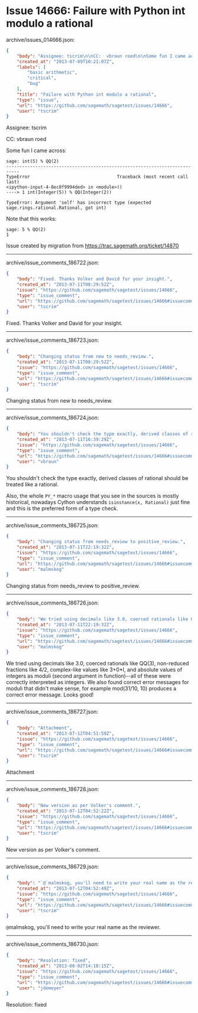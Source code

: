 # Issue 14666: Failure with Python int modulo a rational

archive/issues_014666.json:
```json
{
    "body": "Assignee: tscrim\n\nCC:  vbraun roed\n\nSome fun I came across:\n\n```\nsage: int(5) % QQ(2)\n---------------------------------------------------------------------------\nTypeError                                 Traceback (most recent call last)\n<ipython-input-4-8ec0f9994ded> in <module>()\n----> 1 int(Integer(5)) % QQ(Integer(2))\n\nTypeError: Argument 'self' has incorrect type (expected sage.rings.rational.Rational, got int)\n```\n\n\nNote that this works:\n\n```\nsage: 5 % QQ(2)\n1\n```\n\n\nIssue created by migration from https://trac.sagemath.org/ticket/14870\n\n",
    "created_at": "2013-07-09T10:21:07Z",
    "labels": [
        "basic arithmetic",
        "critical",
        "bug"
    ],
    "title": "Failure with Python int modulo a rational",
    "type": "issue",
    "url": "https://github.com/sagemath/sagetest/issues/14666",
    "user": "tscrim"
}
```
Assignee: tscrim

CC:  vbraun roed

Some fun I came across:

```
sage: int(5) % QQ(2)
---------------------------------------------------------------------------
TypeError                                 Traceback (most recent call last)
<ipython-input-4-8ec0f9994ded> in <module>()
----> 1 int(Integer(5)) % QQ(Integer(2))

TypeError: Argument 'self' has incorrect type (expected sage.rings.rational.Rational, got int)
```


Note that this works:

```
sage: 5 % QQ(2)
1
```


Issue created by migration from https://trac.sagemath.org/ticket/14870





---

archive/issue_comments_186722.json:
```json
{
    "body": "Fixed. Thanks Volker and David for your insight.",
    "created_at": "2013-07-11T08:29:52Z",
    "issue": "https://github.com/sagemath/sagetest/issues/14666",
    "type": "issue_comment",
    "url": "https://github.com/sagemath/sagetest/issues/14666#issuecomment-186722",
    "user": "tscrim"
}
```

Fixed. Thanks Volker and David for your insight.



---

archive/issue_comments_186723.json:
```json
{
    "body": "Changing status from new to needs_review.",
    "created_at": "2013-07-11T08:29:52Z",
    "issue": "https://github.com/sagemath/sagetest/issues/14666",
    "type": "issue_comment",
    "url": "https://github.com/sagemath/sagetest/issues/14666#issuecomment-186723",
    "user": "tscrim"
}
```

Changing status from new to needs_review.



---

archive/issue_comments_186724.json:
```json
{
    "body": "You shouldn't check the type exactly, derived classes of rational should be treated like a rational.\n\nAlso, the whole `PY_*` macro usage that you see in the sources is mostly historical, nowadays Cython understands `isinstance(x, Rational)` just fine and this is the preferred form of a type check.",
    "created_at": "2013-07-11T16:39:29Z",
    "issue": "https://github.com/sagemath/sagetest/issues/14666",
    "type": "issue_comment",
    "url": "https://github.com/sagemath/sagetest/issues/14666#issuecomment-186724",
    "user": "vbraun"
}
```

You shouldn't check the type exactly, derived classes of rational should be treated like a rational.

Also, the whole `PY_*` macro usage that you see in the sources is mostly historical, nowadays Cython understands `isinstance(x, Rational)` just fine and this is the preferred form of a type check.



---

archive/issue_comments_186725.json:
```json
{
    "body": "Changing status from needs_review to positive_review.",
    "created_at": "2013-07-11T22:19:32Z",
    "issue": "https://github.com/sagemath/sagetest/issues/14666",
    "type": "issue_comment",
    "url": "https://github.com/sagemath/sagetest/issues/14666#issuecomment-186725",
    "user": "malmskog"
}
```

Changing status from needs_review to positive_review.



---

archive/issue_comments_186726.json:
```json
{
    "body": "We tried using decimals like 3.0, coerced rationals like QQ(3), non-reduced fractions like 4/2, complex-like values like 3+0*I, and absolute values of integers as moduli (second argument in function)--all of these were correctly interpreted as integers.  We also found correct error messages for moduli that didn't make sense, for example mod(31/10, 10) produces a correct error message.  Looks good!",
    "created_at": "2013-07-11T22:19:32Z",
    "issue": "https://github.com/sagemath/sagetest/issues/14666",
    "type": "issue_comment",
    "url": "https://github.com/sagemath/sagetest/issues/14666#issuecomment-186726",
    "user": "malmskog"
}
```

We tried using decimals like 3.0, coerced rationals like QQ(3), non-reduced fractions like 4/2, complex-like values like 3+0*I, and absolute values of integers as moduli (second argument in function)--all of these were correctly interpreted as integers.  We also found correct error messages for moduli that didn't make sense, for example mod(31/10, 10) produces a correct error message.  Looks good!



---

archive/issue_comments_186727.json:
```json
{
    "body": "Attachment",
    "created_at": "2013-07-12T04:51:59Z",
    "issue": "https://github.com/sagemath/sagetest/issues/14666",
    "type": "issue_comment",
    "url": "https://github.com/sagemath/sagetest/issues/14666#issuecomment-186727",
    "user": "tscrim"
}
```

Attachment



---

archive/issue_comments_186728.json:
```json
{
    "body": "New version as per Volker's comment.",
    "created_at": "2013-07-12T04:52:22Z",
    "issue": "https://github.com/sagemath/sagetest/issues/14666",
    "type": "issue_comment",
    "url": "https://github.com/sagemath/sagetest/issues/14666#issuecomment-186728",
    "user": "tscrim"
}
```

New version as per Volker's comment.



---

archive/issue_comments_186729.json:
```json
{
    "body": "`@`malmskog, you'll need to write your real name as the reviewer.",
    "created_at": "2013-07-12T04:52:49Z",
    "issue": "https://github.com/sagemath/sagetest/issues/14666",
    "type": "issue_comment",
    "url": "https://github.com/sagemath/sagetest/issues/14666#issuecomment-186729",
    "user": "tscrim"
}
```

`@`malmskog, you'll need to write your real name as the reviewer.



---

archive/issue_comments_186730.json:
```json
{
    "body": "Resolution: fixed",
    "created_at": "2013-08-02T14:18:15Z",
    "issue": "https://github.com/sagemath/sagetest/issues/14666",
    "type": "issue_comment",
    "url": "https://github.com/sagemath/sagetest/issues/14666#issuecomment-186730",
    "user": "jdemeyer"
}
```

Resolution: fixed
